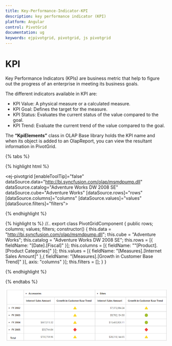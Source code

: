 ```yaml
---
title: Key-Performance-Indicator-KPI
description: key performance indicator (KPI)
platform: Angular
control: PivotGrid
documentation: ug
keywords: ejpivotgrid, pivotgrid, js pivotgrid
---
```


# KPI

Key Performance Indicators (KPIs) are business metric that help to figure out the progress of an enterprise in meeting its business goals.

The different indicators available in KPI are:

* KPI Value: A physical measure or a calculated measure.
* KPI Goal: Defines the target for the measure.
* KPI Status: Evaluates the current status of the value compared to the goal.
* KPI Trend: Evaluate the current trend of the value compared to the goal.

The **“KpiElements”** class in OLAP Base library holds the KPI name and when its object is added to an OlapReport, you can view the resultant information in PivotGrid.

{% tabs %}

{% highlight html %}

<ej-pivotgrid [enableToolTip]="false" dataSource.data="http://bi.syncfusion.com/olap/msmdpump.dll" dataSource.catalog="Adventure Works DW 2008 SE" dataSource.cube="Adventure Works" [dataSource.rows]="rows" [dataSource.columns]="columns" [dataSource.values]="values" [dataSource.filters]="filters">
</ej-pivotgrid>

{% endhighlight %}

{% highlight ts %}
    //..
    export class PivotGridComponent {
        public rows; columns; values; filters;
        constructor() {
          this.data = "http://bi.syncfusion.com/olap/msmdpump.dll";
          this.cube = "Adventure Works";
          this.catalog = "Adventure Works DW 2008 SE";
          this.rows = [{ fieldName: "[Date].[Fiscal]" }];
          this.columns = [{ fieldName: ""[Product].[Product Categories]" }];
          this.values = [{ fieldName: "[Measures].[Internet Sales Amount]" },{ fieldName: "[Measures].[Growth in Customer Base Trend]" }], axis: "columns" }];
          this.filters = [];
        }
    }

{% endhighlight %}

{% endtabs %}

![](KPI_images/ClientSideKPI.png)
